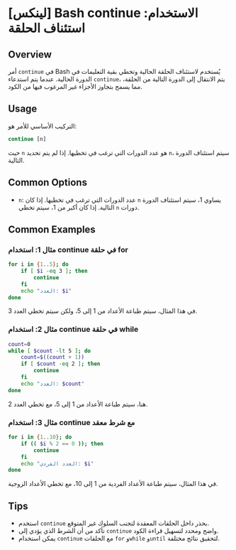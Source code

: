 # [لينكس] Bash continue الاستخدام: استئناف الحلقة

## Overview
أمر `continue` في Bash يُستخدم لاستئناف الحلقة الحالية وتخطي بقية التعليمات في الدورة الحالية. عندما يتم استدعاء `continue`، يتم الانتقال إلى الدورة التالية من الحلقة، مما يسمح بتجاوز الأجزاء غير المرغوب فيها من الكود.

## Usage
التركيب الأساسي للأمر هو:
```bash
continue [n]
```
حيث `n` هو عدد الدورات التي ترغب في تخطيها. إذا لم يتم تحديد `n`، سيتم استئناف الدورة التالية.

## Common Options
- `n`: عدد الدورات التي ترغب في تخطيها. إذا كان `n` يساوي 1، سيتم استئناف الدورة التالية. إذا كان أكبر من 1، سيتم تخطي `n` دورات.

## Common Examples

### مثال 1: استخدام continue في حلقة for
```bash
for i in {1..5}; do
    if [ $i -eq 3 ]; then
        continue
    fi
    echo "العدد: $i"
done
```
في هذا المثال، سيتم طباعة الأعداد من 1 إلى 5، ولكن سيتم تخطي العدد 3.

### مثال 2: استخدام continue في حلقة while
```bash
count=0
while [ $count -lt 5 ]; do
    count=$((count + 1))
    if [ $count -eq 2 ]; then
        continue
    fi
    echo "العدد: $count"
done
```
هنا، سيتم طباعة الأعداد من 1 إلى 5، مع تخطي العدد 2.

### مثال 3: استخدام continue مع شرط معقد
```bash
for i in {1..10}; do
    if (( $i % 2 == 0 )); then
        continue
    fi
    echo "العدد الفردي: $i"
done
```
في هذا المثال، سيتم طباعة الأعداد الفردية من 1 إلى 10، مع تخطي الأعداد الزوجية.

## Tips
- استخدم `continue` بحذر داخل الحلقات المعقدة لتجنب السلوك غير المتوقع.
- تأكد من أن الشرط الذي يؤدي إلى `continue` واضح ومحدد لتسهيل قراءة الكود.
- يمكن استخدام `continue` مع الحلقات `for` و`while` و`until` لتحقيق نتائج مختلفة.